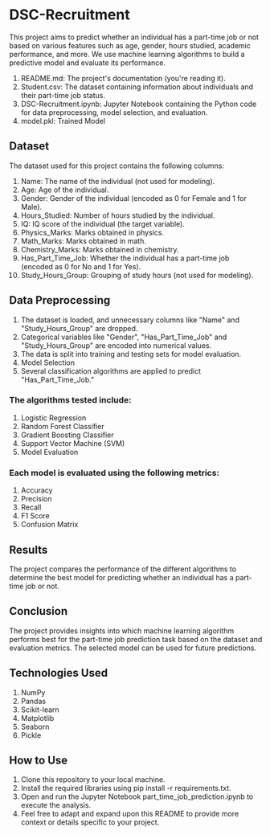 # DSC-Recruitment

This project aims to predict whether an individual has a part-time job or not based on various features such as age, gender, hours studied, academic performance, and more. We use machine learning algorithms to build a predictive model and evaluate its performance.

1. README.md: The project's documentation (you're reading it).
2. Student.csv: The dataset containing information about individuals and their part-time job status.
3. DSC-Recruitment.ipynb: Jupyter Notebook containing the Python code for data preprocessing, model selection, and evaluation.
4. model.pkl: Trained Model

## Dataset
The dataset used for this project contains the following columns:

1. Name: The name of the individual (not used for modeling).
2. Age: Age of the individual.
3. Gender: Gender of the individual (encoded as 0 for Female and 1 for Male).
4. Hours_Studied: Number of hours studied by the individual.
5. IQ: IQ score of the individual (the target variable).
6. Physics_Marks: Marks obtained in physics.
7. Math_Marks: Marks obtained in math.
8. Chemistry_Marks: Marks obtained in chemistry.
9. Has_Part_Time_Job: Whether the individual has a part-time job (encoded as 0 for No and 1 for Yes).
10. Study_Hours_Group: Grouping of study hours (not used for modeling).

## Data Preprocessing
1. The dataset is loaded, and unnecessary columns like "Name" and "Study_Hours_Group" are dropped.
2. Categorical variables like "Gender", "Has_Part_Time_Job" and "Study_Hours_Group" are encoded into numerical values.
3. The data is split into training and testing sets for model evaluation.
4. Model Selection
5. Several classification algorithms are applied to predict "Has_Part_Time_Job."


### The algorithms tested include:
1. Logistic Regression
2. Random Forest Classifier
3. Gradient Boosting Classifier
4. Support Vector Machine (SVM)
5. Model Evaluation

### Each model is evaluated using the following metrics:
1. Accuracy
2. Precision
3. Recall
4. F1 Score
5. Confusion Matrix

## Results
The project compares the performance of the different algorithms to determine the best model for predicting whether an individual has a part-time job or not.

## Conclusion
The project provides insights into which machine learning algorithm performs best for the part-time job prediction task based on the dataset and evaluation metrics. The selected model can be used for future predictions.

## Technologies Used
1. NumPy
2. Pandas
3. Scikit-learn
4. Matplotlib
5. Seaborn
6. Pickle

   
## How to Use
1. Clone this repository to your local machine.
2. Install the required libraries using pip install -r requirements.txt.
3. Open and run the Jupyter Notebook part_time_job_prediction.ipynb to execute the analysis.
4. Feel free to adapt and expand upon this README to provide more context or details specific to your project.

